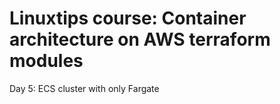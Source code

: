 # Linuxtips course: Container architecture on AWS terraform modules

Day 5: ECS cluster with only Fargate
